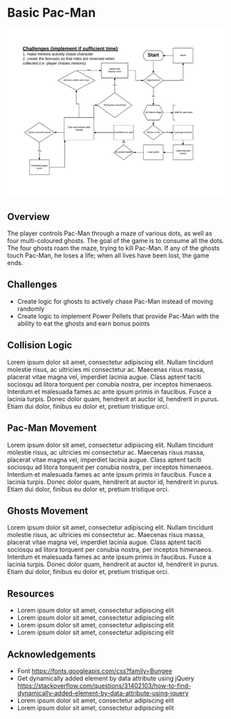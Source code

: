 # **Basic Pac-Man**


<img src="/assets/images/flowchart.png" alt="flowchart.png" title="Project Flowchart" width="900">

## Overview

The player controls Pac-Man through a maze of various dots, as well as four multi-coloured ghosts. The goal of the game is to consume all the dots. The four ghosts roam the maze, trying to kill Pac-Man. If any of the ghosts touch Pac-Man, he loses a life; when all lives have been lost, the game ends.

##


## Challenges

+ Create logic for ghosts to actively chase Pac-Man instead of moving randomly
+ Create logic to implement Power Pellets that provide Pac-Man with the ability to eat the ghosts and earn bonus points


## Collision Logic

Lorem ipsum dolor sit amet, consectetur adipiscing elit. Nullam tincidunt molestie risus, ac ultricies mi consectetur ac. Maecenas risus massa, placerat vitae magna vel, imperdiet lacinia augue. Class aptent taciti sociosqu ad litora torquent per conubia nostra, per inceptos himenaeos. Interdum et malesuada fames ac ante ipsum primis in faucibus. Fusce a lacinia turpis. Donec dolor quam, hendrerit at auctor id, hendrerit in purus. Etiam dui dolor, finibus eu dolor et, pretium tristique orci.

## Pac-Man Movement


Lorem ipsum dolor sit amet, consectetur adipiscing elit. Nullam tincidunt molestie risus, ac ultricies mi consectetur ac. Maecenas risus massa, placerat vitae magna vel, imperdiet lacinia augue. Class aptent taciti sociosqu ad litora torquent per conubia nostra, per inceptos himenaeos. Interdum et malesuada fames ac ante ipsum primis in faucibus. Fusce a lacinia turpis. Donec dolor quam, hendrerit at auctor id, hendrerit in purus. Etiam dui dolor, finibus eu dolor et, pretium tristique orci.


## Ghosts Movement

Lorem ipsum dolor sit amet, consectetur adipiscing elit. Nullam tincidunt molestie risus, ac ultricies mi consectetur ac. Maecenas risus massa, placerat vitae magna vel, imperdiet lacinia augue. Class aptent taciti sociosqu ad litora torquent per conubia nostra, per inceptos himenaeos. Interdum et malesuada fames ac ante ipsum primis in faucibus. Fusce a lacinia turpis. Donec dolor quam, hendrerit at auctor id, hendrerit in purus. Etiam dui dolor, finibus eu dolor et, pretium tristique orci.


## Resources

+ Lorem ipsum dolor sit amet, consectetur adipiscing elit
+ Lorem ipsum dolor sit amet, consectetur adipiscing elit
+ Lorem ipsum dolor sit amet, consectetur adipiscing elit
+ Lorem ipsum dolor sit amet, consectetur adipiscing elit


## Acknowledgements

+ Font https://fonts.googleapis.com/css?family=Bungee
+ Get dynamically added element by data attribute using jQuery https://stackoverflow.com/questions/31402103/how-to-find-dynamically-added-element-by-data-attribute-using-jquery
+ Lorem ipsum dolor sit amet, consectetur adipiscing elit
+ Lorem ipsum dolor sit amet, consectetur adipiscing elit
